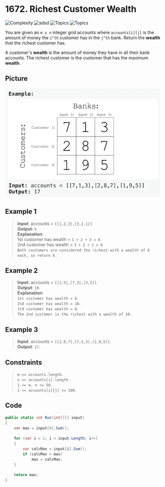 # 1672. Richest Customer Wealth

![Complexity](https://img.shields.io/badge/easy-green)
![sdsd](https://img.shields.io/badge/array-blue)
![Topics](https://img.shields.io/badge/matrix-blue)
![Topics](https://img.shields.io/badge/done-purple)

You are given an `m x n` integer grid accounts where `accounts[i][j]` is the amount of money the `i^th`  customer has in
the `j^th` bank.
Return the **wealth** that the richest customer has.

A customer's **wealth** is the amount of money they have in all their bank accounts. The richest customer is the
customer that has the maximum **wealth**.

## Picture

![1672_Richest_Customer_Wealth](Resources/_1672_Richest_Customer_Wealth.png)

## Example 1

> **Input**: accounts = `[[1,2,3],[3,2,1]]`  
> **Output**: `6`   
> **Explanation**:  
> 1st customer has wealth = `1 + 2 + 3 = 6`  
> 2nd customer has wealth = `3 + 2 + 1 = 6`   
> `Both customers are considered the richest with a wealth of 6 each, so return 6.`

## Example 2

> **Input**: accounts = `[[1,5],[7,3],[3,5]]`.   
> **Output**: `10`.  
> **Explanation**:  
> `1st customer has wealth = 6`.  
> `2nd customer has wealth = 10`.  
> `3rd customer has wealth = 8`.  
> `The 2nd customer is the richest with a wealth of 10.`

## Example 3

> **Input**: accounts = `[[2,8,7],[7,1,3],[1,9,5]]`.  
> **Output**: `17`.

## Constraints

> `m == accounts.length`.  
> `n == accounts[i].length`.  
> `1 <= m, n <= 50`.  
> `1 <= accounts[i][j] <= 100`.

## Code

```csharp
public static int Run(int[][] input)
{
    var max = input[0].Sum();

    for (var i = 1; i < input.Length; i++)
    {
        var calcMax = input[i].Sum();
        if (calcMax > max)
            max = calcMax;
    }

    return max;
}
```